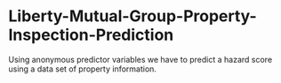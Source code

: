 # Liberty-Mutual-Group-Property-Inspection-Prediction
Using anonymous predictor variables we have to predict a hazard score using a data set of property information.
